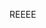 <p onclick='myFunc()' id='ree'>REEEE</p>
<script>
	function myFunc() {
		document.GetElementById('ree').innerHTML = 'er....er....er';
	}
</script>
